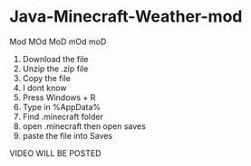 # Java-Minecraft-Weather-mod
Mod MOd MoD mOd moD
1. Download the file
2. Unzip the .zip file
3. Copy the file
4. I dont know
5. Press Windows + R
6. Type in %AppData%
7. Find .minecraft folder
8. open .minecraft then open saves
9. paste the file into Saves

VIDEO WILL BE POSTED

